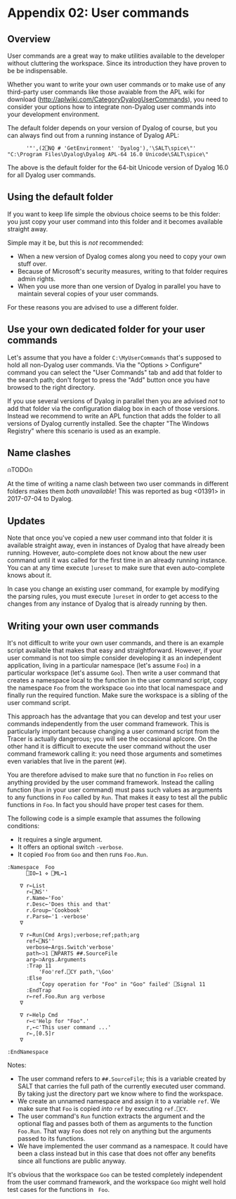 # Appendix 02: User commands


## Overview

User commands are a great way to make utilities available to the developer without cluttering the workspace. Since its introduction they have proven to be be indispensable.

Whether you want to write your own user commands or to make use of any third-party user commands like those avaiable from the APL wiki for download (<http://aplwiki.com/CategoryDyalogUserCommands>), you need to consider your options how to integrate non-Dyalog user commands into your development environment.

The default folder depends on your version of Dyalog of course, but you can always find out from a running instance of Dyalog APL:

~~~
      '"',(2⎕NQ # 'GetEnvironment' 'Dyalog'),'\SALT\spice\"'
"C:\Program Files\Dyalog\Dyalog APL-64 16.0 Unicode\SALT\spice\"
~~~

The above is the default folder for the 64-bit Unicode version of Dyalog 16.0 for all Dyalog user commands.


## Using the default folder

If you want to keep life simple the obvious choice seems to be this folder: you just copy your user command into this folder and it becomes available straight away.

Simple may it be, but this is _not_ recommended:

* When a new version of Dyalog comes along you need to copy your own stuff over.
* Because of Microsoft's security measures, writing to that folder requires admin rights.
* When you use more than one version of Dyalog in parallel you have to maintain several copies of your user commands.

For these reasons you are advised to use a different folder.


## Use your own dedicated folder for your user commands

Let's assume that you have a folder `C:\MyUserCommands` that's supposed to hold all non-Dyalog user commands. Via the "Options > Configure" command you can select the "User Commands" tab and add that folder to the search path; don't forget to press the "Add" button once you have browsed to the right directory.

If you use several versions of Dyalog in parallel then you are advised _not_ to add that folder via the configuration dialog box in each of those versions. Instead we recommend to write an APL function that adds the folder to all versions of Dyalog currently installed. See the chapter "The Windows Registry" where this scenario is used as an example.


## Name clashes

⍝TODO⍝  

At the time of writing a name clash between two user commands in different folders makes them _both unavailable_! This was reported as bug <01391> in 2017-07-04 to Dyalog.


## Updates

Note that once you've copied a new user command into that folder it is available straight away, even in instances of Dyalog that have already been running. However, auto-complete does not know about the new user command until it was called for the first time in an already running instance. You can at any time execute `]ureset` to make sure that even auto-complete knows about it.

In case you change an existing user command, for example by modifying the parsing rules, you must execute `]ureset` in order to get access to the changes from any instance of Dyalog that is already running by then.


## Writing your own user commands

It's not difficult to write your own user commands, and there is an example script available that makes that easy and straightforward. However, if your user command is not too simple consider developing it as an independent application, living in a particular namespace (let's assume `Foo`) in a particular workspace (let's assume `Goo`). Then write a user command that creates a namespace local to the function in the user command script, copy the namespace `Foo` from the workspace `Goo` into that local namespace and finally run the required function. Make sure the workspace is a sibling of the user command script.

This approach has the advantage that you can develop and test your user commands independently from the user command framework. This is particularly important because changing a user command script from the Tracer is actually dangerous; you will see the occasional aplcore. On the other hand it is difficult to execute the user command without the user command framework calling it: you need those arguments and sometimes even variables that live in the parent (`##`).
  
You are therefore advised to make sure that no function in `Foo` relies on anything provided by the user command framework. Instead the calling function (`Run` in your user command) must pass such values as arguments to any functions in `Foo` called by `Run`. That makes it easy to test all the public functions in `Foo`. In fact you should have proper test cases for them.

The following code is a simple example that assumes the following conditions:

* It requires a single argument.
* It offers an optional switch `-verbose`.
* It copied `Foo` from `Goo` and then runs `Foo.Run`.

~~~
:Namespace  Foo
      ⎕IO←1 ⋄ ⎕ML←1

    ∇ r←List
      r←⎕NS''          
      r.Name←'Foo'
      r.Desc←'Does this and that'
      r.Group←'Cookbook'    
      r.Parse←'1 -verbose'
    ∇

    ∇ r←Run(Cmd Args);verbose;ref;path;arg
      ref←⎕NS''
      verbose←Args.Switch'verbose'      
      path←⊃1 ⎕NPARTS ##.SourceFile
      arg←⊃Args.Arguments      
      :Trap 11
          'Foo'ref.⎕CY path,'\Goo'
      :Else
          'Copy operation for "Foo" in "Goo" failed' ⎕Signal 11
      :EndTrap
      r←ref.Foo.Run arg verbose
    ∇

    ∇ r←Help Cmd
      r←⊂'Help for "Foo".'
      r,←⊂'This user command ...'
      r←,[0.5]r
    ∇   

:EndNamespace
~~~

Notes:

* The user command refers to `##.SourceFile`; this is a variable created by SALT that carries the full path of the currently executed user command. By taking just the directory part we know where to find the workspace.
* We create an unnamed namespace and assign it to a variable `ref`. We make sure that `Foo` is copied _into_ `ref` by executing `ref.⎕CY`.
* The user command's `Run` function extracts the argument and the optional flag and passes both of them as arguments to the function `Foo.Run`. That way `Foo` does not rely on anything but the arguments passed to its functions.
* We have implemented the user command as a namespace. It could have been a class instead but in this case that does not offer any benefits since all functions are public anyway.

It's obvious that the workspace `Goo` can be tested completely independent from the user command framework, and the workspace `Goo` might well hold test cases for the functions in ` Foo`.